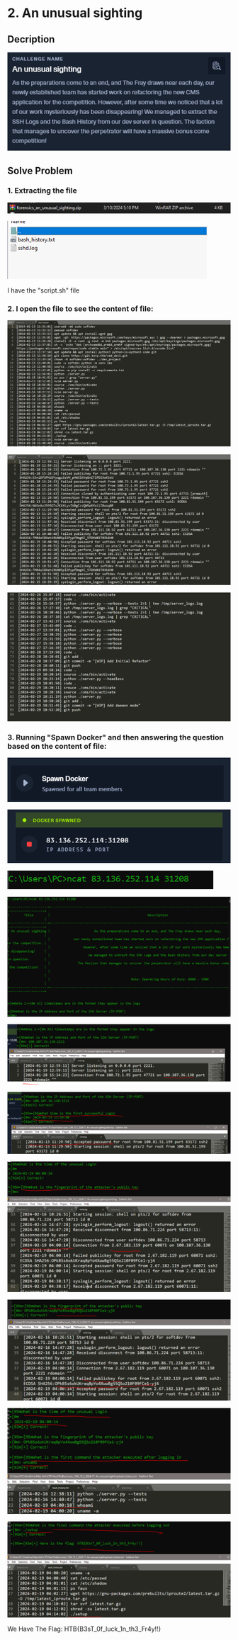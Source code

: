 # 2.  An unusual sighting

## Decription

![](./Image/1.PNG)

## Solve Problem

### 1. Extracting the file

![](./Image/2.PNG)

![](./Image/3.PNG)

I have the "script.sh" file

### 2. I open the file to see the content of file:

![](./Image/4.PNG)

![](./Image/5.PNG)

![](./Image/6.PNG)

### 3. Running "Spawn Docker" and then answering the question based on the content of file:

![](./Image/7.PNG)

![](./Image/8.PNG)

![](./Image/9.PNG)

![](./Image/10.PNG)

![](./Image/11.PNG)

![](./Image/12.PNG)

![](./Image/13.PNG)

![](./Image/14.PNG)

![](./Image/15.PNG)

![](./Image/16.PNG)


We Have The Flag: HTB{B3sT_0f_luck_1n_th3_Fr4y!!}